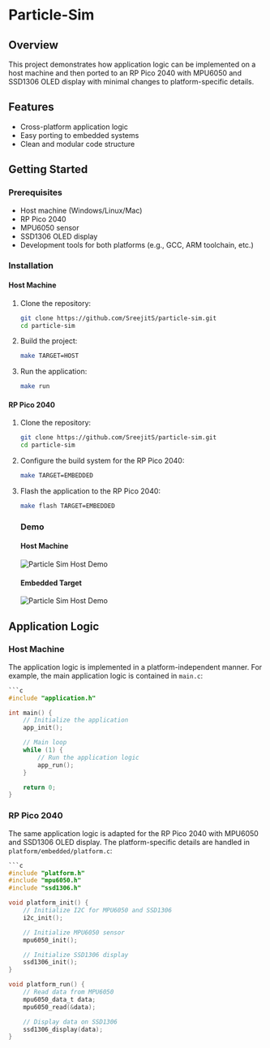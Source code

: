 # Particle-Sim

## Overview
This project demonstrates how application logic can be implemented on a host machine and then ported to an RP Pico 2040 with MPU6050 and SSD1306 OLED display with minimal changes to platform-specific details.

## Features
- Cross-platform application logic
- Easy porting to embedded systems
- Clean and modular code structure

## Getting Started

### Prerequisites
- Host machine (Windows/Linux/Mac)
- RP Pico 2040
- MPU6050 sensor
- SSD1306 OLED display
- Development tools for both platforms (e.g., GCC, ARM toolchain, etc.)

### Installation

#### Host Machine
1. Clone the repository:
    ```sh
    git clone https://github.com/SreejitS/particle-sim.git
    cd particle-sim
    ```
2. Build the project:
    ```sh
    make TARGET=HOST
    ```
3. Run the application:
    ```sh
    make run
    ```

#### RP Pico 2040
1. Clone the repository:
    ```sh
    git clone https://github.com/SreejitS/particle-sim.git
    cd particle-sim
    ```
2. Configure the build system for the RP Pico 2040:
    ```sh
    make TARGET=EMBEDDED
    ```
3. Flash the application to the RP Pico 2040:
    ```sh
    make flash TARGET=EMBEDDED
    ```
    ### Demo

    #### Host Machine
    ![Particle Sim Host Demo](particle-sim-host.gif)

    #### Embedded Target
    ![Particle Sim Host Demo](particle-sim-embedded.gif)

## Application Logic

### Host Machine
The application logic is implemented in a platform-independent manner. For example, the main application logic is contained in `main.c`:
```c
```c
#include "application.h"

int main() {
    // Initialize the application
    app_init();

    // Main loop
    while (1) {
        // Run the application logic
        app_run();
    }

    return 0;
}
```

### RP Pico 2040
The same application logic is adapted for the RP Pico 2040 with MPU6050 and SSD1306 OLED display. The platform-specific details are handled in `platform/embedded/platform.c`:
```c
```c
#include "platform.h"
#include "mpu6050.h"
#include "ssd1306.h"

void platform_init() {
    // Initialize I2C for MPU6050 and SSD1306
    i2c_init();

    // Initialize MPU6050 sensor
    mpu6050_init();

    // Initialize SSD1306 display
    ssd1306_init();
}

void platform_run() {
    // Read data from MPU6050
    mpu6050_data_t data;
    mpu6050_read(&data);

    // Display data on SSD1306
    ssd1306_display(data);
}
```